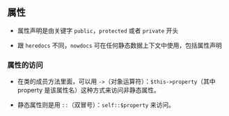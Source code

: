 ## 属性
* 属性声明是由关键字 `public`，`protected` 或者 `private` 开头

* 跟 `heredocs` 不同，`nowdocs` 可在任何静态数据上下文中使用，包括属性声明


### 属性的访问
* 在类的成员方法里面，可以用 `->`（对象运算符）：`$this->property`（其中 property 是该属性名）这种方式来访问非静态属性。

* 静态属性则是用 `::`（双冒号）：`self::$property` 来访问。
